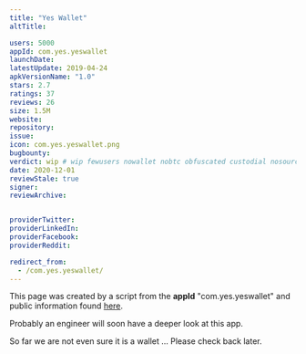 ```yaml
---
title: "Yes Wallet"
altTitle: 

users: 5000
appId: com.yes.yeswallet
launchDate: 
latestUpdate: 2019-04-24
apkVersionName: "1.0"
stars: 2.7
ratings: 37
reviews: 26
size: 1.5M
website: 
repository: 
issue: 
icon: com.yes.yeswallet.png
bugbounty: 
verdict: wip # wip fewusers nowallet nobtc obfuscated custodial nosource nonverifiable reproducible bounty defunct
date: 2020-12-01
reviewStale: true
signer: 
reviewArchive:


providerTwitter: 
providerLinkedIn: 
providerFacebook: 
providerReddit: 

redirect_from:
  - /com.yes.yeswallet/
---
```



This page was created by a script from the **appId** "com.yes.yeswallet" and public
information found
[here](https://play.google.com/store/apps/details?id=com.yes.yeswallet).

Probably an engineer will soon have a deeper look at this app.

So far we are not even sure it is a wallet ... Please check back later.
